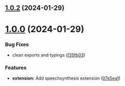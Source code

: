 ## [1.0.2](https://github.com/opendigitaleducation/edifice-tiptap-extensions/compare/v1.0.1...v1.0.2) (2024-01-29)



# [1.0.0](https://github.com/opendigitaleducation/edifice-tiptap-extensions/compare/v1.0.1-dev.6...v1.0.0) (2024-01-29)


### Bug Fixes

* clean exports and typings ([f35fb03](https://github.com/opendigitaleducation/edifice-tiptap-extensions/commit/f35fb03f49a953d463242f256137f06e791b4ea9))


### Features

* **extension:** Add speechsynthesis extension ([07e5ea1](https://github.com/opendigitaleducation/edifice-tiptap-extensions/commit/07e5ea1af984fd0abae7a644ff427326cd4c4dcb))



